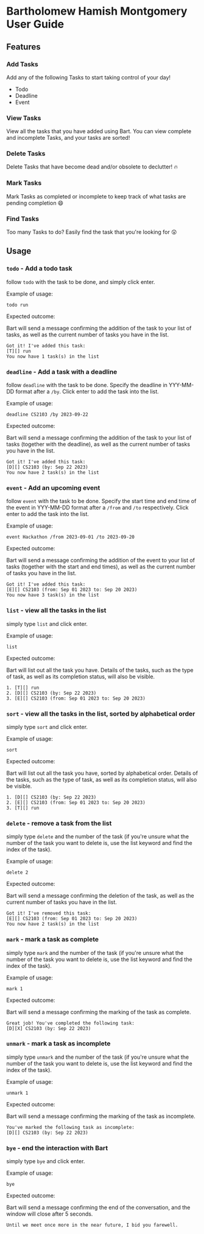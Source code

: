 # Bartholomew Hamish Montgomery User Guide

## Features 

### Add Tasks

Add any of the following Tasks to start taking control of your day!

- Todo
- Deadline
- Event

### View Tasks

View all the tasks that you have added using Bart. You can view complete and incomplete Tasks, and your tasks are sorted!

### Delete Tasks

Delete Tasks that have become dead and/or obsolete to declutter! 🔥

### Mark Tasks

Mark Tasks as completed or incomplete to keep track of what tasks are pending completion 😄

### Find Tasks

Too many Tasks to do? Easily find the task that you're looking for 😲

## Usage

### `todo` - Add a todo task

follow `todo` with the task to be done, and simply click enter.

Example of usage: 

`todo run`

Expected outcome:

Bart will send a message confirming the addition of the task to your list of tasks, as well as the current number of tasks you have in the list.

```
Got it! I've added this task:
[T][] run
You now have 1 task(s) in the list
```

### `deadline` - Add a task with a deadline

follow `deadline` with the task to be done. Specify the deadline in YYY-MM-DD format after a `/by`. Click enter to add the task into the list.

Example of usage: 

`deadline CS2103 /by 2023-09-22`

Expected outcome:

Bart will send a message confirming the addition of the task to your list of tasks (together with the deadline), as well as the current number of tasks you have in the list.

```
Got it! I've added this task:
[D][] CS2103 (by: Sep 22 2023)
You now have 2 task(s) in the list
```
### `event` - Add an upcoming event

follow `event` with the task to be done. Specify the start time and end time of the event in YYY-MM-DD format after a `/from` and `/to` respectively. Click enter to add the task into the list.

Example of usage: 

`event Hackathon /from 2023-09-01 /to 2023-09-20`

Expected outcome:

Bart will send a message confirming the addition of the event to your list of tasks (together with the start and end times), as well as the current number of tasks you have in the list.

```
Got it! I've added this task:
[E][] CS2103 (from: Sep 01 2023 to: Sep 20 2023)
You now have 3 task(s) in the list
```
### `list` - view all the tasks in the list

simply type `list` and click enter.

Example of usage: 

`list`

Expected outcome:

Bart will list out all the task you have. Details of the tasks, such as the type of task, as well as its completion status, will also be visible.

```
1. [T][] run
2. [D][] CS2103 (by: Sep 22 2023)
3. [E][] CS2103 (from: Sep 01 2023 to: Sep 20 2023)
```
### `sort` - view all the tasks in the list, sorted by alphabetical order

simply type `sort` and click enter.

Example of usage:

`sort`

Expected outcome:

Bart will list out all the task you have, sorted by alphabetical order. Details of the tasks, such as the type of task, as well as its completion status, will also be visible.

```
1. [D][] CS2103 (by: Sep 22 2023)
2. [E][] CS2103 (from: Sep 01 2023 to: Sep 20 2023)
3. [T][] run
```

### `delete` - remove a task from the list

simply type `delete` and the number of the task (if you're unsure what the number of the task you want to delete is, use the list keyword and find the index of the task).

Example of usage: 

`delete 2`

Expected outcome:

Bart will send a message confirming the deletion of the task, as well as the current number of tasks you have in the list.


```
Got it! I've removed this task:
[E][] CS2103 (from: Sep 01 2023 to: Sep 20 2023)
You now have 2 task(s) in the list
```
### `mark` - mark a task as complete

simply type `mark` and the number of the task (if you're unsure what the number of the task you want to delete is, use the list keyword and find the index of the task).

Example of usage: 

`mark 1`

Expected outcome:

Bart will send a message confirming the marking of the task as complete.


```
Great job! You've completed the following task:
[D][X] CS2103 (by: Sep 22 2023)
```

### `unmark` - mark a task as incomplete

simply type `unmark` and the number of the task (if you're unsure what the number of the task you want to delete is, use the list keyword and find the index of the task).

Example of usage: 

`unmark 1`

Expected outcome:

Bart will send a message confirming the marking of the task as incomplete.


```
You've marked the following task as incomplete:
[D][] CS2103 (by: Sep 22 2023)
```
### `bye` - end the interaction with Bart

simply type `bye` and click enter.

Example of usage: 

`bye`

Expected outcome:

Bart will send a message confirming the end of the conversation, and the window will close after 5 seconds.


```
Until we meet once more in the near future, I bid you farewell.
```
